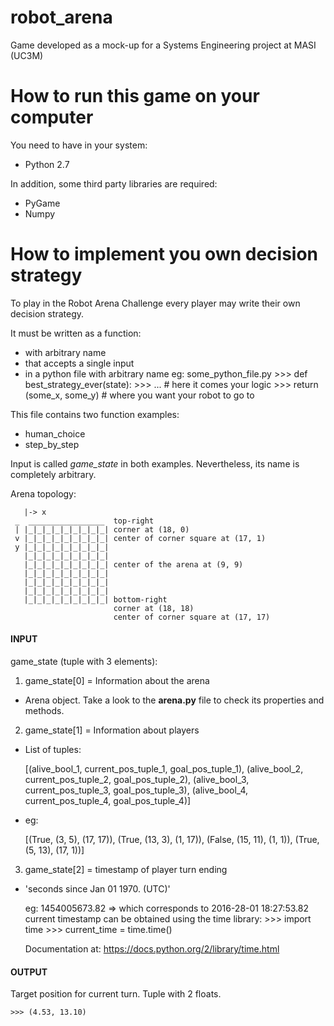 # robot\_arena
Game developed as a mock-up for a Systems Engineering project at MASI (UC3M)

# How to run this game on your computer

You need to have in your system:
- Python 2.7

In addition, some third party libraries are required:
- PyGame
- Numpy

# How to implement you own decision strategy

To play in the Robot Arena Challenge every
player may write their own decision strategy.

It must be written as a function:

- with arbitrary name
- that accepts a single input
- in a python file with arbitrary name
    eg: some_python_file.py
        >>> def best_strategy_ever(state):
        >>>     ...  # here it comes your logic
        >>>     return (some_x, some_y)  # where you want your robot to go to

This file contains two function examples:
- human\_choice
- step\_by\_step

Input is called *game\_state* in both examples.
Nevertheless, its name is completely arbitrary.

Arena topology:

       |-> x
     _  _________________  top-right
     | |_|_|_|_|_|_|_|_|_| corner at (18, 0)
     v |_|_|_|_|_|_|_|_|_| center of corner square at (17, 1)
     y |_|_|_|_|_|_|_|_|_|
       |_|_|_|_|_|_|_|_|_|
       |_|_|_|_|_|_|_|_|_| center of the arena at (9, 9)
       |_|_|_|_|_|_|_|_|_|
       |_|_|_|_|_|_|_|_|_|
       |_|_|_|_|_|_|_|_|_|
       |_|_|_|_|_|_|_|_|_| bottom-right
                           corner at (18, 18)
                           center of corner square at (17, 17)

#### INPUT
game\_state (tuple with 3 elements):

1. game\_state[0] = Information about the arena
  - Arena object. Take a look to the **arena.py** file
    to check its properties and methods.

2. game\_state[1] = Information about players

  - List of tuples:

    [(alive_bool_1, current_pos_tuple_1, goal_pos_tuple_1),
     (alive_bool_2, current_pos_tuple_2, goal_pos_tuple_2),
     (alive_bool_3, current_pos_tuple_3, goal_pos_tuple_3),
     (alive_bool_4, current_pos_tuple_4, goal_pos_tuple_4)]
   
  - eg:

    [(True, (3, 5), (17, 17)),
     (True, (13, 3), (1, 17)),
     (False, (15, 11), (1, 1)),
     (True, (5, 13), (17, 1))]

3. game\_state[2] = timestamp of player turn ending
  - 'seconds since Jan 01 1970. (UTC)'

    eg: 1454005673.82 => which corresponds to 2016-28-01 18:27:53.82
    current timestamp can be obtained using the time library:
        >>> import time
        >>> current_time = time.time()

    Documentation at: https://docs.python.org/2/library/time.html

#### OUTPUT
Target position for current turn.
Tuple with 2 floats.
    
    >>> (4.53, 13.10)
